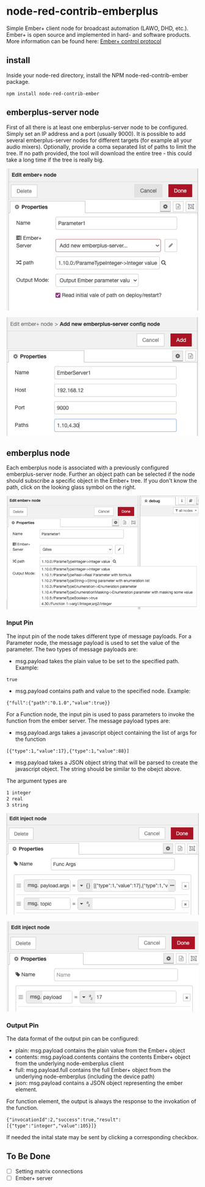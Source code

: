 # node-red-contrib-emberplus
Simple Ember+ client node for broadcast automation (LAWO, DHD, etc.). Ember+ is open source and implemented in hard- and software products. More information can be found here: [Ember+ control protocol](https://github.com/Lawo/ember-plus/wiki)

## install
Inside your node-red directory, install the NPM node-red-contrib-ember package.

```
npm install node-red-contrib-ember
```

##  emberplus-server node 
First of all there is at least one emberplus-server node to be configured. Simply set an IP address and a port (usually 9000). It is possible to add several emberplus-server nodes for different targets (for example all your audio mixers).
Optionally, provide a coma separated list of paths to limit the tree.
If no path provided, the tool will download the entire tree - this could take a long time if the tree is really big.

![Select/Create an Ember connection](https://github.com/dufourgilles/node-red-contrib-emberplus/blob/master/images/ember_node_start.png)

![Define a new Ember connection](https://github.com/dufourgilles/node-red-contrib-emberplus/blob/master/images/server_create.png)

## emberplus node
Each emberplus node is associated with a previously configured emberplus-server node. Further an object path can be selected if the node should subscribe a specific object in the Ember+ tree. If you don't know the path, click on the looking glass symbol on the right.

![Create your node](https://github.com/dufourgilles/node-red-contrib-emberplus/blob/master/images/ember_node_create.png)

### Input Pin
The input pin of the node takes different type of message payloads.
For a Parameter node, the message payload is used to set the value of the parameter.
The two types of message payloads are:
- msg.payload takes the plain value to be set to the specified path. Example: 
```
true
```
- msg.payload contains path and value to the specified node. Example:
```
{"full":{"path":"0.1.0","value":true}}
```

For a Function node, the input pin is used to pass parameters to invoke the function from the ember server.
The message payload types are:
- msg.payload.args takes a javascript object containing the list of args for the function
```
[{"type":1,"value":17},{"type":1,"value":88}]
```
- msg.payload takes a JSON object string that will be parsed to create the javascript object.
The string should be similar to the obejct above.

The argument types are
```
1 integer
2 real
3 string
```

![Inject a function](https://github.com/dufourgilles/node-red-contrib-emberplus/blob/master/images/function_inject.png)

![Inject a parameter](https://github.com/dufourgilles/node-red-contrib-emberplus/blob/master/images/parameter_inject.png)

### Output Pin
The data format of the output pin can be configured:
- plain: msg.payload contains the plain value from the Ember+ object
- contents: msg.payload.contents contains the contents Ember+ object from the underlying node-emberplus client 
- full: msg.payload.full contains the full Ember+ object from the underlying node-emberplus (including the device path)
- json: msg.payload contains a JSON object representing the ember element.

For function element, the output is always the response to the invokation of the function.
```
{"invocationId":2,"success":true,"result":[{"type":"integer","value":105}]}
```

If needed the inital state may be sent by clicking a corresponding checkbox.

## To Be Done

- [ ] Setting matrix connections
- [ ] Ember+ server
